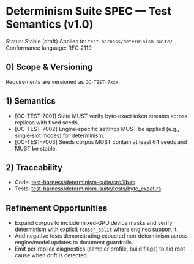 # Determinism Suite SPEC — Test Semantics (v1.0)

Status: Stable (draft)
Applies to: `test-harness/determinism-suite/`
Conformance language: RFC‑2119

## 0) Scope & Versioning

Requirements are versioned as `OC-TEST-7xxx`.

## 1) Semantics

- [OC-TEST-7001] Suite MUST verify byte‑exact token streams across replicas with fixed seeds.
- [OC-TEST-7002] Engine‑specific settings MUST be applied (e.g., single‑slot modes) for determinism.
- [OC-TEST-7003] Seeds corpus MUST contain at least 64 seeds and MUST be stable.

## 2) Traceability

- Code: [test-harness/determinism-suite/src/lib.rs](../test-harness/determinism-suite/src/lib.rs)
- Tests: [test-harness/determinism-suite/tests/byte_exact.rs](../test-harness/determinism-suite/tests/byte_exact.rs)

## Refinement Opportunities

- Expand corpus to include mixed‑GPU device masks and verify determinism with explicit `tensor_split` where engines support it.
- Add negative tests demonstrating expected non‑determinism across engine/model updates to document guardrails.
- Emit per‑replica diagnostics (sampler profile, build flags) to aid root cause when drift is detected.
